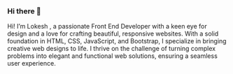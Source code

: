 ### Hi there 👋
Hi! I’m Lokesh , a passionate Front End Developer with a keen eye for design and a love for crafting beautiful, responsive websites. With a solid foundation in HTML, CSS, JavaScript, and Bootstrap, I specialize in bringing creative web designs to life. I thrive on the challenge of turning complex problems into elegant and functional web solutions, ensuring a seamless user experience.

<!--
**Lokesh7729/Lokesh7729** is a ✨ _special_ ✨ repository because its `README.md` (this file) appears on your GitHub profile.

Here are some ideas to get you started:

- 🔭 I’m currently working on ...
- 🌱 I’m currently learning ...
- 👯 I’m looking to collaborate on ...
- 🤔 I’m looking for help with ...
- 💬 Ask me about ...
- 📫 How to reach me: ...
- 😄 Pronouns: ...
- ⚡ Fun fact: ...
-->
